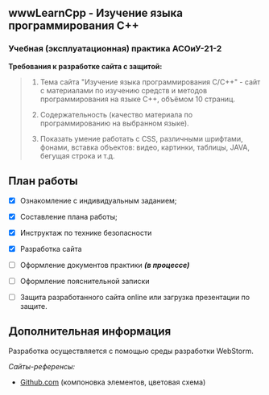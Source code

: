 
## wwwLearnCpp - Изучение языка программирования С++
### Учебная (эксплуатационная) практика АСОиУ-21-2
 ****Требования к разработке сайта с защитой:****
> 1. Тема сайта "Изучение языка программирования С/С++" - сайт с материалами по изучению средств и методов программирования на языке
> С++, объёмом 10 страниц. 
> 
> 2. Содержательность (качество материала по программированию на
>     выбранном языке).
>     
> 3. Показать умение работать с CSS, различными шрифтами, фонами, вставка
>     объектов: видео, картинки, таблицы, JAVA, бегущая строка и т.д.

## План работы

 - [x] Ознакомление с индивидуальным заданием;

 - [x] Составление плана работы;

 - [x] Инструктаж по технике безопасности

 - [x] Разработка сайта 

 - [ ] Оформление документов практики ***(в процессе)***

 - [ ] Оформление пояснительной записки

 - [ ] Защита разработанного сайта online или загрузка презентации по
       защите.
## Дополнительная информация
Разработка осуществляется с помощью среды разработки WebStorm.

*Сайты-референсы:*
 - [Github.com](https://github.com/) (компоновка элементов, цветовая схема)
